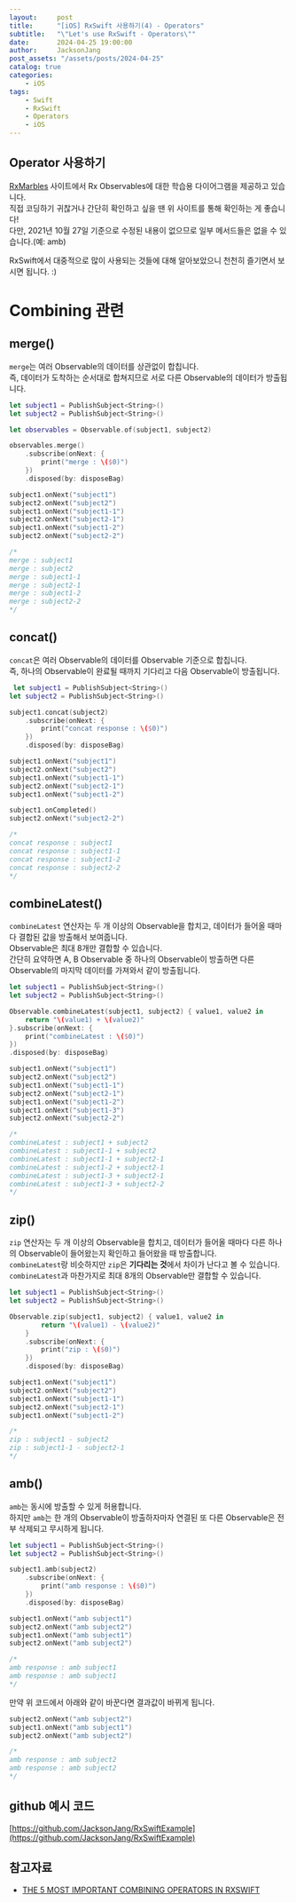 ```yaml
---
layout:     post
title:      "[iOS] RxSwift 사용하기(4) - Operators"
subtitle:   "\"Let's use RxSwift - Operators\""
date:       2024-04-25 19:00:00
author:     JacksonJang
post_assets: "/assets/posts/2024-04-25"
catalog: true
categories:
    - iOS
tags:
    - Swift
    - RxSwift
    - Operators
    - iOS
---
```


## Operator 사용하기
[RxMarbles](https://rxmarbles.com/) 사이트에서 Rx Observables에 대한 학습용 다이어그램을 제공하고 있습니다.
<br />
직접 코딩하기 귀찮거나 간단히 확인하고 싶을 땐 위 사이트를 통해 확인하는 게 좋습니다!
<br />
다만, 2021년 10월 27일 기준으로 수정된 내용이 없으므로 일부 메서드들은 없을 수 있습니다.(예: amb)

RxSwift에서 대중적으로 많이 사용되는 것들에 대해 알아보았으니 천천히 즐기면서 보시면 됩니다. :)

# Combining 관련

## merge()
`merge`는 여러 Observable의 데이터를 상관없이 합칩니다.
<br />즉, 데이터가 도착하는 순서대로 합쳐지므로 서로 다른 Observable의 데이터가 방출됩니다.

```swift
let subject1 = PublishSubject<String>()
let subject2 = PublishSubject<String>()

let observables = Observable.of(subject1, subject2)

observables.merge()
    .subscribe(onNext: {
        print("merge : \($0)")
    })
    .disposed(by: disposeBag)

subject1.onNext("subject1")
subject2.onNext("subject2")
subject1.onNext("subject1-1")
subject2.onNext("subject2-1")
subject1.onNext("subject1-2")
subject2.onNext("subject2-2")

/*
merge : subject1
merge : subject2
merge : subject1-1
merge : subject2-1
merge : subject1-2
merge : subject2-2
*/
```

## concat()
`concat`은 여러 Observable의 데이터를 Observable 기준으로 합칩니다.
<br />
즉, 하나의 Observable이 완료될 때까지 기다리고 다음 Observable이 방출됩니다.

```swift
 let subject1 = PublishSubject<String>()
let subject2 = PublishSubject<String>()

subject1.concat(subject2)
    .subscribe(onNext: {
        print("concat response : \($0)")
    })
    .disposed(by: disposeBag)

subject1.onNext("subject1")
subject2.onNext("subject2")
subject1.onNext("subject1-1")
subject2.onNext("subject2-1")
subject1.onNext("subject1-2")

subject1.onCompleted()
subject2.onNext("subject2-2")

/*
concat response : subject1
concat response : subject1-1
concat response : subject1-2
concat response : subject2-2
*/
```

## combineLatest()
`combineLatest` 연산자는 두 개 이상의 Observable을 합치고, 데이터가 들어올 때마다 결합된 값을 방출해서 보여줍니다.
<br />
Observable은 최대 8개만 결합할 수 있습니다.
<br />
간단히 요약하면 A, B Observable 중 하나의 Observable이 방출하면 다른 Observable의 마지막 데이터를 가져와서 같이 방출됩니다.

```swift
let subject1 = PublishSubject<String>()
let subject2 = PublishSubject<String>()

Observable.combineLatest(subject1, subject2) { value1, value2 in
    return "\(value1) + \(value2)"
}.subscribe(onNext: {
    print("combineLatest : \($0)")
})
.disposed(by: disposeBag)

subject1.onNext("subject1")
subject2.onNext("subject2")
subject1.onNext("subject1-1")
subject2.onNext("subject2-1")
subject1.onNext("subject1-2")
subject1.onNext("subject1-3")
subject2.onNext("subject2-2")

/*
combineLatest : subject1 + subject2
combineLatest : subject1-1 + subject2
combineLatest : subject1-1 + subject2-1
combineLatest : subject1-2 + subject2-1
combineLatest : subject1-3 + subject2-1
combineLatest : subject1-3 + subject2-2
*/
```

## zip()
`zip` 연산자는 두 개 이상의 Observable을 합치고, 데이터가 들어올 때마다 다른 하나의 Observable이 들어왔는지 확인하고 들어왔을 때 방출합니다.
<br />
`combineLatest`랑 비슷하지만 `zip`은 **기다리는 것**에서 차이가 난다고 볼 수 있습니다.
`combineLatest`과 마찬가지로 최대 8개의 Observable만 결합할 수 있습니다.

```swift
let subject1 = PublishSubject<String>()
let subject2 = PublishSubject<String>()

Observable.zip(subject1, subject2) { value1, value2 in
        return "\(value1) - \(value2)"
    }
    .subscribe(onNext: {
        print("zip : \($0)")
    })
    .disposed(by: disposeBag)

subject1.onNext("subject1")
subject2.onNext("subject2")
subject1.onNext("subject1-1")
subject2.onNext("subject2-1")
subject1.onNext("subject1-2")

/*
zip : subject1 - subject2
zip : subject1-1 - subject2-1
*/
```

## amb()
`amb`는 동시에 방출할 수 있게 허용합니다. 
<br />
하지만 `amb`는 한 개의 Observable이 방출하자마자 연결된 또 다른 Observable은 전부 삭제되고 무시하게 됩니다.

```swift
let subject1 = PublishSubject<String>()
let subject2 = PublishSubject<String>()

subject1.amb(subject2)
    .subscribe(onNext: {
        print("amb response : \($0)")
    })
    .disposed(by: disposeBag)

subject1.onNext("amb subject1")
subject2.onNext("amb subject2")
subject1.onNext("amb subject1")
subject2.onNext("amb subject2")

/*
amb response : amb subject1
amb response : amb subject1
*/
```
만약 위 코드에서 아래와 같이 바꾼다면 결과값이 바뀌게 됩니다.
```swift
subject2.onNext("amb subject2")
subject1.onNext("amb subject1")
subject2.onNext("amb subject2")

/*
amb response : amb subject2
amb response : amb subject2
*/
```

## github 예시 코드
[https://github.com/JacksonJang/RxSwiftExample](https://github.com/JacksonJang/RxSwiftExample)

## 참고자료
- [THE 5 MOST IMPORTANT COMBINING OPERATORS IN RXSWIFT](https://andreaslydemann.com/the-5-most-important-combining-operators-in-rxswift/)
